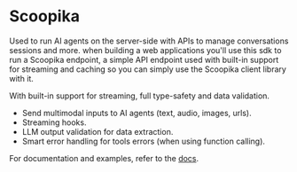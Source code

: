 # Scoopika

Used to run AI agents on the server-side with APIs to manage conversations sessions and more. when building a web applications you'll use this sdk to run a Scoopika endpoint, a simple API endpoint used with built-in support for streaming and caching so you can simply use the Scoopika client library with it.

With built-in support for streaming, full type-safety and data validation.



- Send multimodal inputs to AI agents (text, audio, images, urls).
- Streaming hooks.
- LLM output validation for data extraction.
- Smart error handling for tools errors (when using function calling).



For documentation and examples, refer to the [docs](https://docs.scoopika.com/packages/ts/scoopika).